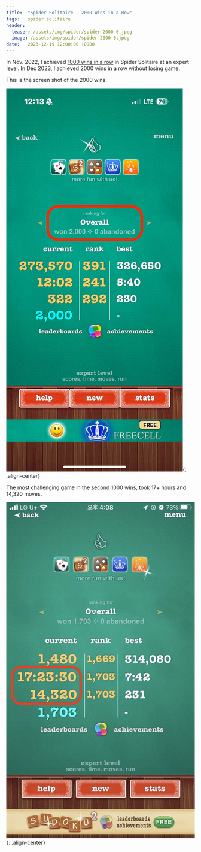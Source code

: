 ```yaml
---
title:  "Spider Solitaire - 2000 Wins in a Row"
tags:   spider solitaire
header:
  teaser: /assets/img/spider/spider-2000-0.jpeg
  image: /assets/img/spider/spider-2000-0.jpeg
date:   2023-12-19 12:00:00 +0900
---
```


In Nov. 2022, I achieved [1000 wins in a row](/Spider-Solitaire-1000-Wins-in-a-Row) in Spider Solitaire at an expert level. In Dec 2023, I achieved 2000 wins in a row without losing game.

This is the screen shot of the 2000 wins.

![Spider-2000-1](/assets/img/spider/spider-2000-1.jpeg){: .align-center}

The most challenging game in the second 1000 wins, took 17+ hours and 14,320 moves.

![Spider-2000-2](/assets/img/spider/spider-2000-2.jpeg){: .align-center}

